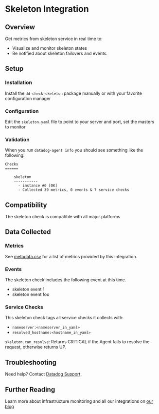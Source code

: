 # Skeleton Integration

## Overview

Get metrics from skeleton service in real time to:

* Visualize and monitor skeleton states
* Be notified about skeleton failovers and events.

## Setup
### Installation

Install the `dd-check-skeleton` package manually or with your favorite configuration manager

### Configuration

Edit the `skeleton.yaml` file to point to your server and port, set the masters to monitor

### Validation

When you run `datadog-agent info` you should see something like the following:

    Checks
    ======

        skeleton
        -----------
          - instance #0 [OK]
          - Collected 39 metrics, 0 events & 7 service checks

## Compatibility

The skeleton check is compatible with all major platforms

## Data Collected
### Metrics

See [metadata.csv](https://github.com/DataDog/datadog-sdk-testing/blob/master/lib/config/metadata.csv) for a list of metrics provided by this integration.

### Events
The skeleton check includes the following event at this time.

* skeleton event 1
* skeleton event foo

### Service Checks
This skeleton check tags all service checks it collects with:

  * `nameserver:<nameserver_in_yaml>`
  * `resolved_hostname:<hostname_in_yaml>`
  
`skeleton.can_resolve`:
Returns CRITICAL if the Agent fails to resolve the request, otherwise returns UP.

## Troubleshooting
Need help? Contact [Datadog Support](http://docs.datadoghq.com/help/).

## Further Reading
Learn more about infrastructure monitoring and all our integrations on [our blog](https://www.datadoghq.com/blog/)
